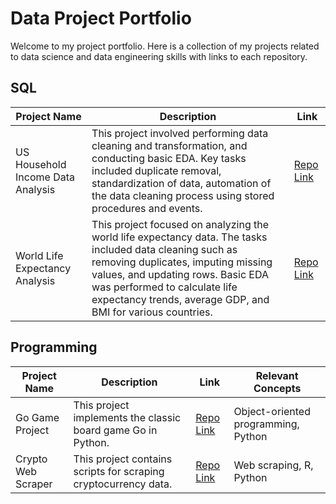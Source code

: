 # Data Project Portfolio

Welcome to my project portfolio. Here is a collection of my projects related to data science and data engineering skills with links to each repository.

## SQL

| Project Name                          | Description                                                                                                                                                                                                                                                                                                  | Link                                                                                                                           |
|---------------------------------------|--------------------------------------------------------------------------------------------------------------------------------------------------------------------------------------------------------------------------------------------------------------------------------------------------------------|--------------------------------------------------------------------------------------------------------------------------------|
| US Household Income Data Analysis     | This project involved performing data cleaning and transformation, and conducting basic EDA. Key tasks included duplicate removal, standardization of data, automation of the data cleaning process using stored procedures and events. | [Repo Link](https://github.com/benlug/sql-projects-portfolio/tree/036097d4e1741fc3bec97bf6217eb19fa1fe0b69/US%20Household%20Income%20Analysis) |
| World Life Expectancy Analysis        | This project focused on analyzing the world life expectancy data. The tasks included data cleaning such as removing duplicates, imputing missing values, and updating rows. Basic EDA was performed to calculate life expectancy trends, average GDP, and BMI for various countries. | [Repo Link]([https://github.com/benlug/sql-projects-portfolio/tree/3e85fe4a281ce0c4f152225a32cc11365b488c32/World%20Life%20Expectancy%20Analysis](https://github.com/benlug/sql-projects-portfolio/blob/bc299887527c4bda3650269ffdaf7c14800016d4/World%20Life%20Expectancy%20Analysis/world_life_expectancy_sql_data_wrangling.md)) |

## Programming

| Project Name           | Description                                                             | Link                                                                                        | Relevant Concepts                        |
|------------------------|-------------------------------------------------------------------------|---------------------------------------------------------------------------------------------|------------------------------------------|
| Go Game Project        | This project implements the classic board game Go in Python.            | [Repo Link](https://github.com/benlug/project-go-game)                                      | Object-oriented programming, Python              |
| Crypto Web Scraper     | This project contains scripts for scraping cryptocurrency data.           | [Repo Link](https://github.com/benlug/crypto-web-scraper/tree/main)                         | Web scraping, R, Python            |




